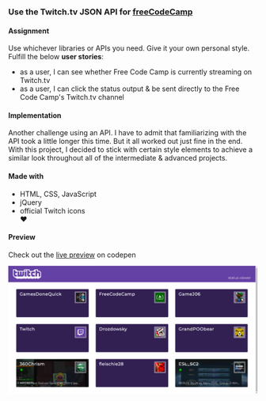 ### Use the Twitch.tv JSON API for [freeCodeCamp](https://www.freecodecamp.org/challenges/use-the-twitchtv-json-api)

#### Assignment
Use whichever libraries or APIs you need. Give it your own personal style.  
Fulfill the below **user stories**:
- as a user, I can see whether Free Code Camp is currently streaming on Twitch.tv  
- as a user, I can click the status output & be sent directly to the Free Code Camp's Twitch.tv channel  

#### Implementation
Another challenge using an API. I have to admit that familiarizing with the API took a little longer this time. But it all worked out just fine in the end. With this project, I decided to stick with certain style elements to achieve a similar look throughout all of the intermediate & advanced projects.

#### Made with
- HTML, CSS, JavaScript  
- jQuery  
- official Twitch icons  
♥

#### Preview

Check out the [live preview](https://codepen.io/miffili/full/qVgQGL/) on codepen

![Screenshot of the Twitch Previewer for freeCodeCamp](https://raw.githubusercontent.com/Miffili/freeCodeCamp/eedaa8cedca760d16bab25af598e99035c6ae9fd/FED-twitchAPIproject/preview/2018-02-04%2015_19_17-favorite%20twitch%20channels.png "Screenshot of the Twitch Previewer for freeCodeCamp")
